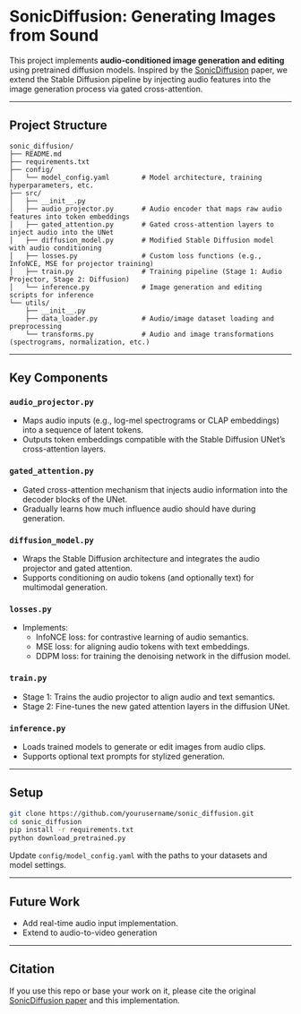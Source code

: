 # SonicDiffusion: Generating Images from Sound

This project implements **audio-conditioned image generation and editing** using pretrained diffusion models. Inspired by the [SonicDiffusion](https://arxiv.org/abs/2405.00878) paper, we extend the Stable Diffusion pipeline by injecting audio features into the image generation process via gated cross-attention.

---

## Project Structure

```
sonic_diffusion/
├── README.md
├── requirements.txt
├── config/
│   └── model_config.yaml        # Model architecture, training hyperparameters, etc.
├── src/
│   ├── __init__.py
│   ├── audio_projector.py       # Audio encoder that maps raw audio features into token embeddings
│   ├── gated_attention.py       # Gated cross-attention layers to inject audio into the UNet
│   ├── diffusion_model.py       # Modified Stable Diffusion model with audio conditioning
│   ├── losses.py                # Custom loss functions (e.g., InfoNCE, MSE for projector training)
│   ├── train.py                 # Training pipeline (Stage 1: Audio Projector, Stage 2: Diffusion)
│   └── inference.py             # Image generation and editing scripts for inference
└── utils/
    ├── __init__.py
    ├── data_loader.py           # Audio/image dataset loading and preprocessing
    └── transforms.py            # Audio and image transformations (spectrograms, normalization, etc.)
```

---

## Key Components

### `audio_projector.py`
- Maps audio inputs (e.g., log-mel spectrograms or CLAP embeddings) into a sequence of latent tokens.
- Outputs token embeddings compatible with the Stable Diffusion UNet’s cross-attention layers.

### `gated_attention.py`
- Gated cross-attention mechanism that injects audio information into the decoder blocks of the UNet.
- Gradually learns how much influence audio should have during generation.

### `diffusion_model.py`
- Wraps the Stable Diffusion architecture and integrates the audio projector and gated attention.
- Supports conditioning on audio tokens (and optionally text) for multimodal generation.

### `losses.py`
- Implements:
  - InfoNCE loss: for contrastive learning of audio semantics.
  - MSE loss: for aligning audio tokens with text embeddings.
  - DDPM loss: for training the denoising network in the diffusion model.

### `train.py`
- Stage 1: Trains the audio projector to align audio and text semantics.
- Stage 2: Fine-tunes the new gated attention layers in the diffusion UNet.

### `inference.py`
- Loads trained models to generate or edit images from audio clips.
- Supports optional text prompts for stylized generation.

---

## Setup

```bash
git clone https://github.com/yourusername/sonic_diffusion.git
cd sonic_diffusion
pip install -r requirements.txt
python download_pretrained.py
```

Update `config/model_config.yaml` with the paths to your datasets and model settings.

---

## Future Work

- Add real-time audio input implementation.
- Extend to audio-to-video generation

---

## Citation

If you use this repo or base your work on it, please cite the original [SonicDiffusion paper](https://arxiv.org/abs/2405.00878) and this implementation.
